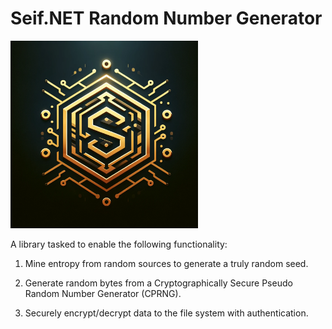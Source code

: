 # Seif.NET Random Number Generator

<img src="https://github.com/seif-dotnet/seif-random-number-generator/blob/main/assets/seif-logo.png" width="300" height="300">

A library tasked to enable the following functionality:

1. Mine entropy from random sources to generate a truly random seed.

2. Generate random bytes from a Cryptographically Secure Pseudo Random Number Generator (CPRNG).  

3. Securely encrypt/decrypt data to the file system with authentication.
